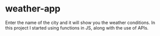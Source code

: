 # weather-app
Enter the name of the city and it will show you the weather conditions.
In this project I started using functions in JS, along with the use of APIs.
